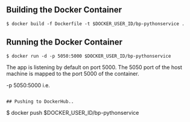 ## Building the Docker Container

```
$ docker build -f Dockerfile -t $DOCKER_USER_ID/bp-pythonservice .
```

## Running the Docker Container

```
$ docker run -d -p 5050:5000 $DOCKER_USER_ID/bp-pythonservice
```

The app is listening by default on port 5000. The 5050 port of the host machine is mapped to the port 5000 of the container.

-p 5050:5000 i.e.

```

## Pushing to DockerHub..

```
$ docker push $DOCKER_USER_ID/bp-pythonservice
```

